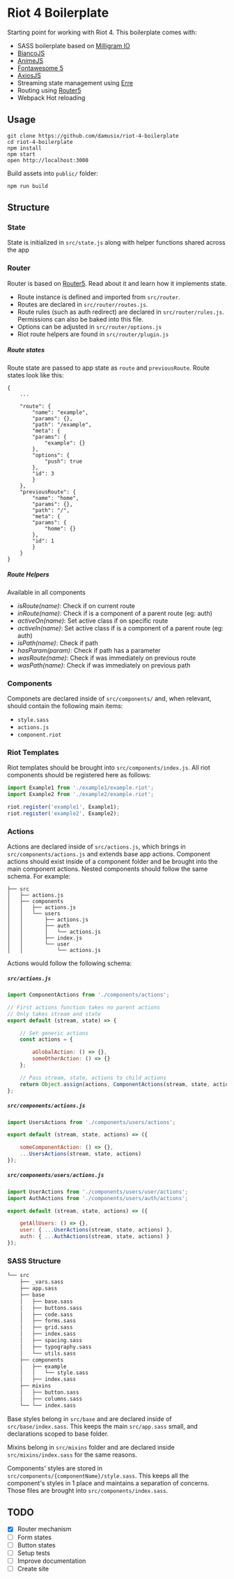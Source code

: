 # Riot 4 Boilerplate

Starting point for working with Riot 4. This boilerplate comes with:

- SASS boilerplate based on [Milligram IO](http://milligram.io)
- [BiancoJS](https://github.com/biancojs/bianco)
- [AnimeJS](https://animejs.com)
- [Fontawesome 5](http://fontawesome.io)
- [AxiosJS](https://github.com/axios/axios)
- Streaming state management using [Erre](https://github.com/GianlucaGuarini/erre)
- Routing using [Router5](https://router5.js.org)
- Webpack Hot reloading

## Usage

```
git clone https://github.com/damusix/riot-4-boilerplate
cd riot-4-boilerplate
npm install
npm start
open http://localhost:3000
```

Build assets into `public/` folder:
```
npm run build
```

## Structure

### State

State is initialized in `src/state.js` along with helper functions shared across the app

### Router

Router is based on [Router5](https://router5.js.org). Read about it and learn how it implements state.

- Route instance is defined and imported from `src/router`.
- Routes are declared in `src/router/routes.js`.
- Route rules (such as auth redirect) are declared in `src/router/rules.js`. Permissions can also be baked into this file.
- Options can be adjusted in `src/router/options.js`
- Riot route helpers are found in `src/router/plugin.js`

##### Route states

Route state are passed to app state as `route` and `previousRoute`. Route states look like this:

```
{
    ...

    "route": {
        "name": "example",
        "params": {},
        "path": "/example",
        "meta": {
        "params": {
            "example": {}
        },
        "options": {
            "push": true
        },
        "id": 3
        }
    },
    "previousRoute": {
        "name": "home",
        "params": {},
        "path": "/",
        "meta": {
        "params": {
            "home": {}
        },
        "id": 1
        }
    }
}
```

##### Route Helpers

Available in all components

- *isRoute(name)*: Check if on current route
- *inRoute(name)*: Check if is a component of a parent route (eg: auth)
- *activeOn(name)*: Set active class if on specific route
- *activeIn(name)*: Set active class if is a component of a parent route (eg: auth)
- *isPath(name)*: Check if path
- *hasParam(param)*: Check if path has a parameter
- *wasRoute(name)*: Check if was immediately on previous route
- *wasPath(name)*: Check if was immediately on previous path

### Components

Componets are declared inside of `src/components/` and, when relevant, should contain the following main items:
- `style.sass`
- `actions.js`
- `component.riot`

### Riot Templates

Riot templates should be brought into `src/components/index.js`. All riot components should be registered here as follows:

```js
import Example1 from './example1/example.riot';
import Example2 from './example2/example.riot';

riot.register('example1', Example1);
riot.register('example2', Example2);
```

### Actions

Actions are declared inside of `src/actions.js`, which brings in `src/components/actions.js` and extends base app actions. Component actions should exist inside of a component folder and be brought into the main component actions. Nested components should follow the same schema. For example:

```
├── src
│   ├── actions.js
│   ├── components
│   │   ├── actions.js
│   │   └── users
│   │       ├── actions.js
│   │       ├── auth
│   │       │   └── actions.js
│   │       ├── index.js
│   │       └── user
│   │           └── actions.js
```

Actions would follow the following schema:

##### `src/actions.js`

```js
import ComponentActions from './components/actions';

// First actions function takes no parent actions
// Only takes stream and state
export default (stream, state) => {

    // Set generic actions
    const actions = {

        aGlobalAction: () => {},
        someOtherAction: () => {}
    };

    // Pass stream, state, actions to child actions
    return Object.assign(actions, ComponentActions(stream, state, actions));
};

```

##### `src/components/actions.js`

```js
import UsersActions from './components/users/actions';

export default (stream, state, actions) => ({

    someComponentAction: () => {},
    ...UsersActions(stream, state, actions)
});
```


##### `src/components/users/actions.js`

```js
import UserActions from './components/users/user/actions';
import AuthActions from './components/users/auth/actions';

export default (stream, state, actions) => ({

    getAllUsers: () => {},
    user: { ...UserActions(stream, state, actions) },
    auth: { ...AuthActions(stream, state, actions) }
});
```


### SASS Structure

```bash
└── src
    ├── _vars.sass
    ├── app.sass
    ├── base
    │   ├── base.sass
    │   ├── buttons.sass
    │   ├── code.sass
    │   ├── forms.sass
    │   ├── grid.sass
    │   ├── index.sass
    │   ├── spacing.sass
    │   ├── typography.sass
    │   └── utils.sass
    ├── components
    │   ├── example
    │   │   └── style.sass
    │   ├── index.sass
    ├── mixins
    │   ├── button.sass
    │   ├── columns.sass
    └── └── index.sass
```

Base styles belong in `src/base` and are declared inside of `src/base/index.sass`. This keeps the main `src/app.sass` small, and declarations scoped to base folder.

Mixins belong in `src/mixins` folder and are declared inside `src/mixins/index.sass` for the same reasons.

Components' styles are stored in `src/components/{componentName}/style.sass`. This keeps all the component's styles in 1 place and maintains a separation of concerns. Those files are brought into `src/components/index.sass`.

## TODO
- [x] Router mechanism
- [ ] Form states
- [ ] Button states
- [ ] Setup tests
- [ ] Improve documentation
- [ ] Create site